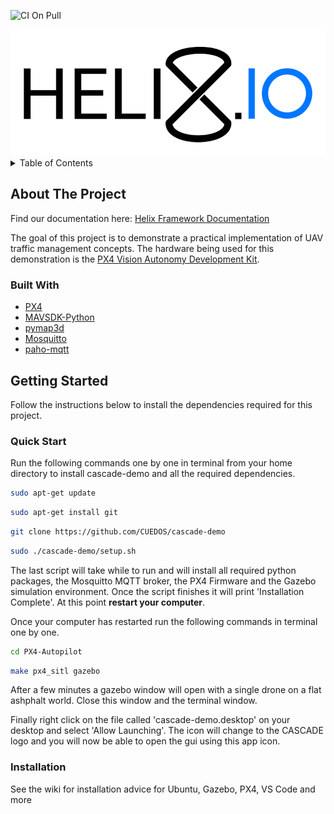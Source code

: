 ![CI On Pull](https://github.com/CUEDOS/helixio/actions/workflows/test.yml/badge.svg)

<img src="https://github.com/CUEDOS/cascade-demo/blob/main/img/HelixioLogoFinal.svg" alt="" />

<!-- TABLE OF CONTENTS -->
<details>
  <summary>Table of Contents</summary>
  <ol>
    <li>
      <a href="#about-the-project">About The Project</a>
      <ul>
        <li><a href="#built-with">Built With</a></li>
      </ul>
    </li>
    <li>
      <a href="#getting-started">Getting Started</a>
      <ul>
        <li><a href="#prerequisites">Prerequisites</a></li>
        <li><a href="#installation">Installation</a></li>
      </ul>
    </li>
  </ol>
</details>


<!-- ABOUT THE PROJECT -->
## About The Project
Find our documentation here: [Helix Framework Documentation](https://helix-framework-docs.readthedocs.io/en/latest/)


The goal of this project is to demonstrate a practical implementation of UAV traffic management concepts. The hardware being used for this demonstration is the [PX4 Vision Autonomy Development Kit](https://docs.px4.io/v1.12/en/complete_vehicles/px4_vision_kit.html).

### Built With

* [PX4](https://px4.io/)
* [MAVSDK-Python](https://github.com/mavlink/MAVSDK-Python)
* [pymap3d](https://github.com/geospace-code/pymap3d)
* [Mosquitto](https://mosquitto.org/)
* [paho-mqtt](https://www.eclipse.org/paho/index.php?page=clients/python/index.php)

<!-- GETTING STARTED -->
## Getting Started

Follow the instructions below to install the dependencies required for this project.

### Quick Start

Run the following commands one by one in terminal from your home directory to install cascade-demo and all the required dependencies.

```sh
sudo apt-get update
```

```sh
sudo apt-get install git
```

```sh
git clone https://github.com/CUEDOS/cascade-demo
```

```sh
sudo ./cascade-demo/setup.sh
```

The last script will take while to run and will install all required python packages, the Mosquitto MQTT broker, the PX4 Firmware and the Gazebo simulation environment. Once the script finishes it will print 'Installation Complete'. At this point **restart your computer**.

Once your computer has restarted run the following commands in terminal one by one.

```sh
cd PX4-Autopilot
```

```sh
make px4_sitl gazebo
```

After a few minutes a gazebo window will open with a single drone on a flat ashphalt world. Close this window and the terminal window.

Finally right click on the file called 'cascade-demo.desktop' on your desktop and select 'Allow Launching'. The icon will change to the CASCADE logo and you will now be able to open the gui using this app icon.

  
### Installation
See the wiki for installation advice for Ubuntu, Gazebo, PX4, VS Code and more
